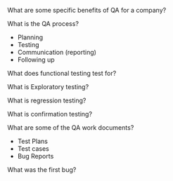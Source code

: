 What are some specific benefits of QA for a company?

What is the QA process? 
 - Planning
 - Testing
 - Communication (reporting)
 - Following up


What does functional testing test for?

What is Exploratory testing?

What is regression testing?

What is confirmation testing?


What are some of the QA work documents?
 - Test Plans
 - Test cases
 - Bug Reports


What was the first bug?